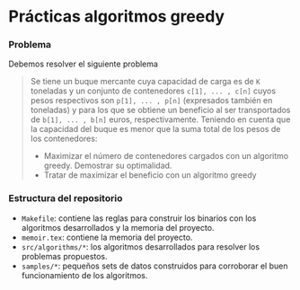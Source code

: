 Prácticas algoritmos greedy
============================

### Problema
Debemos resolver el siguiente problema
> Se tiene un buque mercante cuya capacidad de carga es de ````K```` toneladas y un conjunto de contenedores ````c[1], ... , c[n]```` cuyos pesos respectivos son ````p[1], ... , p[n]```` (expresados también en toneladas) y para los que se obtiene un beneficio al ser transportados de ````b[1], ... , b[n]```` euros, respectivamente.
>Teniendo en cuenta que la capacidad del buque es menor que la suma total de los pesos de los contenedores:
> * Maximizar el número de contenedores cargados con un algoritmo greedy. Demostrar su optimalidad.
> * Tratar de maximizar el beneficio con un algoritmo greedy

### Estructura del repositorio
* ````Makefile````: contiene las reglas para construir los binarios con los algoritmos desarrollados y la memoria del proyecto.
* ````memoir.tex````: contiene la memoria del proyecto.
* ````src/algorithms/*````: los algoritmos desarrollados para resolver los problemas propuestos.
* ````samples/*````: pequeños sets de datos construidos para corroborar el buen funcionamiento de los algoritmos.